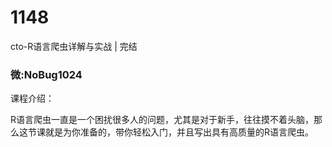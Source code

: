 # 1148
cto-R语言爬虫详解与实战 | 完结
### 微:NoBug1024 


课程介绍：

R语言爬虫一直是一个困扰很多人的问题，尤其是对于新手，往往摸不着头脑，那么这节课就是为你准备的，带你轻松入门，并且写出具有高质量的R语言爬虫。
